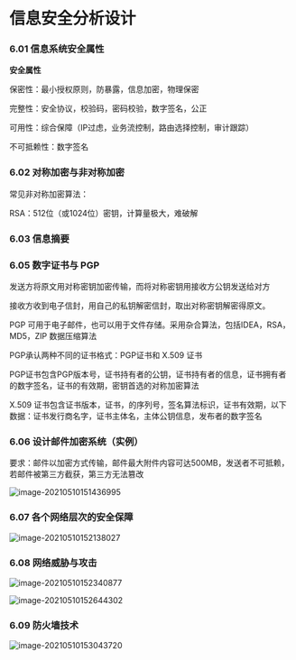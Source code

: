 # 信息安全分析设计

### 6.01 信息系统安全属性

**安全属性**

保密性：最小授权原则，防暴露，信息加密，物理保密

完整性：安全协议，校验码，密码校验，数字签名，公正

可用性：综合保障（IP过虑，业务流控制，路由选择控制，审计跟踪）

不可抵赖性：数字签名



### 6.02 对称加密与非对称加密

常见非对称加密算法：

RSA：512位（或1024位）密钥，计算量极大，难破解



### 6.03 信息摘要



### 6.05 数字证书与 PGP

发送方将原文用对称密钥加密传输，而将对称密钥用接收方公钥发送给对方

接收方收到电子信封，用自己的私钥解密信封，取出对称密钥解密得原文。



PGP 可用于电子邮件，也可以用于文件存储。采用杂合算法，包括IDEA，RSA，MD5，ZIP 数据压缩算法

PGP承认两种不同的证书格式：PGP证书和 X.509 证书

PGP证书包含PGP版本号，证书持有者的公钥，证书持有者的信息，证书拥有者的数字签名，证书的有效期，密钥首选的对称加密算法

X.509 证书包含证书版本，证书，的序列号，签名算法标识，证书有效期，以下数据：证书发行商名字，证书主体名，主体公钥信息，发布者的数字签名



### 6.06 设计邮件加密系统（实例）

要求：邮件以加密方式传输，邮件最大附件内容可达500MB，发送者不可抵赖，若邮件被第三方截获，第三方无法篡改

![image-20210510151436995](C:\Users\李祥鸿\AppData\Roaming\Typora\typora-user-images\image-20210510151436995.png)



### 6.07 各个网络层次的安全保障

![image-20210510152138027](C:\Users\李祥鸿\AppData\Roaming\Typora\typora-user-images\image-20210510152138027.png)



### 6.08 网络威胁与攻击

![image-20210510152340877](C:\Users\李祥鸿\AppData\Roaming\Typora\typora-user-images\image-20210510152340877.png)

![image-20210510152644302](C:\Users\李祥鸿\AppData\Roaming\Typora\typora-user-images\image-20210510152644302.png)



### 6.09 防火墙技术

![image-20210510153043720](C:\Users\李祥鸿\AppData\Roaming\Typora\typora-user-images\image-20210510153043720.png)

































































































